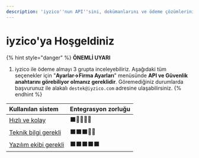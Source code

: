 ```yaml
---
description: 'iyzico''nun API''sini, dokümanlarını ve ödeme çözümlerini keşfedin.'
---
```


# iyzico'ya Hoşgeldiniz

{% hint style="danger" %}
**ÖNEMLİ UYARI**

1. iyzico ile ödeme almayı 3 grupta inceleyebiliriz. Aşağıdaki tüm seçenekler için "**Ayarlar-&gt;Firma Ayarları**" menüsünde **API ve Güvenlik anahtarını görebiliyor olmanız gereklidir**. Göremediğiniz durumlarda başvurunuz ile alakalı `destek@iyzico.com` adresine ulaşabilirsiniz.
{% endhint %}

| Kullanılan sistem | Entegrasyon zorluğu |
| :--- | :--- |
| [Hızlı ve kolay](3-secenek/hizli-ve-kolay.md) | ⬛️🔲🔲🔲🔲 |
| [Teknik bilgi gerekli](3-secenek/teknik-bilgi-gerekli.md) | ⬛️⬛️⬛️🔲🔲 |
| [Yazılım ekibi gerekli](3-secenek/yazilim-bilgisi-gerekli.md) | ⬛️⬛️⬛️⬛️⬛️ |



